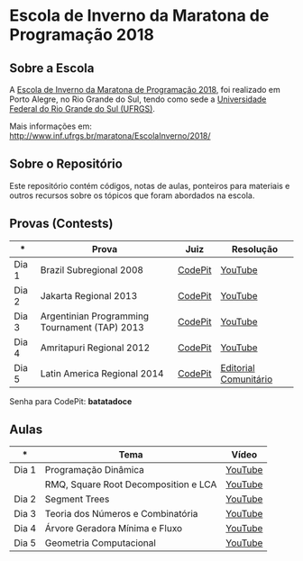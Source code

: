 # Escola de Inverno da Maratona de Programação 2018


## Sobre a Escola

A [Escola de Inverno da Maratona de Programação 2018](http://www.inf.ufrgs.br/maratona/EscolaInverno/2018/), foi realizado em Porto Alegre, no Rio Grande do Sul, tendo como sede a [Universidade Federal do Rio Grande do Sul (UFRGS)](http://www.ufrgs.br/).

Mais informações em: http://www.inf.ufrgs.br/maratona/EscolaInverno/2018/

## Sobre o Repositório

Este repositório contém códigos, notas de aulas, ponteiros para materiais e outros recursos sobre os tópicos que foram abordados na escola.

## Provas (Contests)

| *     | Prova                                         | Juiz    | Resolução |
|-------|-----------------------------------------------|---------|-----------|
| Dia 1 | Brazil Subregional 2008                       | [CodePit](https://www.codepit.io/#/contest/5b53e2c3b390c1001e1e88a3/view) | [YouTube](https://www.youtube.com/watch?v=xm58xuqYa1s)   |
| Dia 2 | Jakarta Regional 2013                         | [CodePit](https://www.codepit.io/#/contest/5b53e6b9766004001f49f660/view) | [YouTube](https://www.youtube.com/watch?v=dQg5o-ihLCM)   |
| Dia 3 | Argentinian Programming Tournament (TAP) 2013 | [CodePit](https://www.codepit.io/#/contest/5b53e354b390c1001e1e88a4/view) | [YouTube](https://www.youtube.com/watch?v=oTfK23vgSZ8)   |
| Dia 4 | Amritapuri Regional 2012                      | [CodePit](https://www.codepit.io/#/contest/5b53e769b390c1001e1e88a6/view) | [YouTube](https://www.youtube.com/watch?v=OwOAlBIYcww)   |
| Dia 5 | Latin America Regional 2014                   | [CodePit](https://www.codepit.io/#/contest/5b53e414b390c1001e1e88a5/view) | [Editorial Comunitário](https://codeforces.com/blog/entry/14650)   |

Senha para CodePit: **batatadoce**

## Aulas

| *     | Tema                                 | Vídeo   |
|-------|--------------------------------------|---------|
| Dia 1 | Programação Dinâmica                 | [YouTube](https://www.youtube.com/watch?v=Os65lJ6219s) |
|       | RMQ, Square Root Decomposition e LCA | [YouTube](https://youtu.be/Os65lJ6219s?t=1h26m46s) |
| Dia 2 | Segment Trees                        | [YouTube](https://www.youtube.com/watch?v=k6ho6Y2Zntc) |
| Dia 3 | Teoria dos Números e Combinatória    | [YouTube](https://www.youtube.com/watch?v=EnOy6clq3io) |
| Dia 4 | Árvore Geradora Mínima e Fluxo       | [YouTube](https://www.youtube.com/watch?v=CNy9Dxees64) |
| Dia 5 | Geometria Computacional              | [YouTube](https://www.youtube.com/watch?v=UOF6WHnNOkU) |